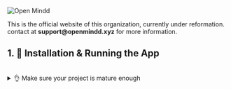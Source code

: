 ![Open Mindd](https://github.com/open-mindd/open-mindd.github.io/blob/master/src/cover.png)

This is the official website of this organization, currently under reformation.
contact at __support@openmindd.xyz__ for more information.

## 1. 🎢 Installation & Running the App

<br />

<details>
<summary>👌 Make sure your project is mature enough</summary>
<p>

> 1. 'npm install' in the command line.
> 2. 'npm start' in the command line.

</p>
</details>
